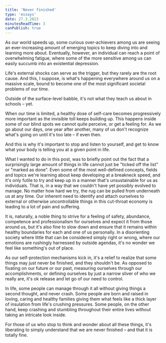 ```yaml
---
title: 'Never finished'
type: 'essays'
date: 27.3.2023
minutesReadTime: 3
canPublish: true
---
```


As our world speeds up, some curious over-achievers among us are seeing an ever-increasing amount of emerging topics to keep diving into and learning more about. Eventually, however, an individual can reach a point of overwhelming fatigue, where some of the more sensitive among us can easily succumb into an existential depression. 

Life's external shocks can serve as the trigger, but they rarely are the root cause. And this, I suppose, is what's happening everywhere around us on a massive scale, bound to become one of the most significant societal problems of our time. 

Outside of the surface-level babble, it's not what they teach us about in schools – yet.

When our time is limited, a healthy dose of self-care becomes progressively more important as the invisible toll keeps building up. This happens inside some of our blind spots we cannot quite perceive, or get a feeling for. As we go about our days, one year after another, many of us don't recognize what's going on until it's too late – if even then. 

And this is why it's important to stop and listen to yourself, and get to know what your body is telling you at a given point in life. 

What I wanted to do in this post, was to briefly point out the fact that a surprisingly large amount of things in life cannot just be "ticked off the list" or "marked as done". Even some of the most well-defined concepts, fields and topics we're learning about keep developing at a breakneck speed, and it's only futile to try and keep up in a manner that's unsustainable for us as individuals. That is, in a way that we couldn't have yet possibly evolved to manage. No matter how hard we try, the rug can be pulled from underneath us at any time. Our inherent need to identify and attach ourselves to external or otherwise uncontrollable things in this cut-throat economy is leading to a lot of pain and suffering.

It is, naturally, a noble thing to strive for a feeling of safety, abundance, competence and professionalism for ourselves and expect it from those around us, but it's also fine to slow down and ensure that it remains within healthy boundaries for each and one of us personally. In a disorienting society where little that can be considered simply right or wrong, where our emotions are rushingly harnessed by outside agendas, it's no wonder we feel like something's out of place. 

As our self-protection mechanisms kick in, it's a relief to realize that some things may just never be finished, and they shouldn't be. As opposed to fixating on our future or our past, measuring ourselves through our accomplishments, or defining ourselves by just a narrow sliver of who we really are, it's ok release and let go of our need to control.

In life, some people can manage through it all without giving things a second thought, and never crash. Some people are born and raised in loving, caring and healthy families giving them what feels like a thick layer of insulation from life's crushing pressures. Some people, on the other hand, keep crashing and stumbling throughout their entire lives without taking an intricate look inside.

For those of us who stop to think and wonder about all these things, it's liberating to simply understand that we are never finished – and that it is totally fine.
